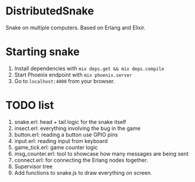 # DistributedSnake

Snake on multiple computers. Based on Erlang and Elixir.

# Starting snake

1. Install dependencies with `mix deps.get && mix deps.compile`
2. Start Phoenix endpoint with `mix phoenix.server`
3. Go to `localhost:4000` from your browser.

# TODO list

1. snake.erl: head + tail logic for the snake itself
2. insect.erl: everything involving the bug in the game
3. button.erl: reading a button use GPIO pins
4. input.erl: reading input from keyboard
5. game_tick.erl: game counter logic
6. msg_counter.erl: tool to showcase how many messages are being sent
7. connect.erl: for connecting the Erlang nodes together.
8. Supervisor tree
9. Add functions to snake.js to draw everything on screen.
